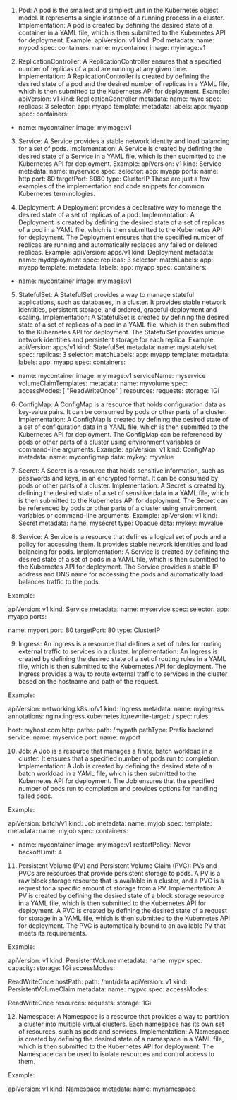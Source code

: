 1. Pod: A pod is the smallest and simplest unit in the Kubernetes object model. It represents a single instance of a running process in a cluster.
Implementation: A pod is created by defining the desired state of a container in a YAML file, which is then submitted to the Kubernetes API for deployment.
Example:
apiVersion: v1
kind: Pod
metadata:
name: mypod
spec:
containers:
name: mycontainer
image: myimage:v1


2. ReplicationController: A ReplicationController ensures that a specified number of replicas of a pod are running at any given time.
Implementation: A ReplicationController is created by defining the desired state of a pod and the desired number of replicas in a YAML file, which is then submitted to the Kubernetes API for deployment.
Example:
apiVersion: v1
kind: ReplicationController
metadata:
name: myrc
spec:
replicas: 3
selector:
app: myapp
template:
metadata:
labels:
app: myapp
spec:
containers:
- name: mycontainer
image: myimage:v1


3. Service: A Service provides a stable network identity and load balancing for a set of pods.
Implementation: A Service is created by defining the desired state of a Service in a YAML file, which is then submitted to the Kubernetes API for deployment.
Example:
apiVersion: v1
kind: Service
metadata:
name: myservice
spec:
selector:
app: myapp
ports:
name: http
port: 80
targetPort: 8080
type: ClusterIP
These are just a few examples of the implementation and code snippets for common Kubernetes terminologies.


4. Deployment: A Deployment provides a declarative way to manage the desired state of a set of replicas of a pod.
Implementation: A Deployment is created by defining the desired state of a set of replicas of a pod in a YAML file, which is then submitted to the Kubernetes API for deployment. The Deployment ensures that the specified number of replicas are running and automatically replaces any failed or deleted replicas.
Example:
apiVersion: apps/v1
kind: Deployment
metadata:
name: mydeployment
spec:
replicas: 3
selector:
matchLabels:
app: myapp
template:
metadata:
labels:
app: myapp
spec:
containers:
- name: mycontainer
image: myimage:v1


5. StatefulSet: A StatefulSet provides a way to manage stateful applications, such as databases, in a cluster. It provides stable network identities, persistent storage, and ordered, graceful deployment and scaling.
Implementation: A StatefulSet is created by defining the desired state of a set of replicas of a pod in a YAML file, which is then submitted to the Kubernetes API for deployment. The StatefulSet provides unique network identities and persistent storage for each replica.
Example:
apiVersion: apps/v1
kind: StatefulSet
metadata:
name: mystatefulset
spec:
replicas: 3
selector:
matchLabels:
app: myapp
template:
metadata:
labels:
app: myapp
spec:
containers:
- name: mycontainer
image: myimage:v1
serviceName: myservice
volumeClaimTemplates:
metadata:
name: myvolume
spec:
accessModes: [ "ReadWriteOnce" ]
resources:
requests:
storage: 1Gi


6. ConfigMap: A ConfigMap is a resource that holds configuration data as key-value pairs. It can be consumed by pods or other parts of a cluster.
Implementation: A ConfigMap is created by defining the desired state of a set of configuration data in a YAML file, which is then submitted to the Kubernetes API for deployment. The ConfigMap can be referenced by pods or other parts of a cluster using environment variables or command-line arguments.
Example:
apiVersion: v1
kind: ConfigMap
metadata:
name: myconfigmap
data:
mykey: myvalue


7. Secret: A Secret is a resource that holds sensitive information, such as passwords and keys, in an encrypted format. It can be consumed by pods or other parts of a cluster.
Implementation: A Secret is created by defining the desired state of a set of sensitive data in a YAML file, which is then submitted to the Kubernetes API for deployment. The Secret can be referenced by pods or other parts of a cluster using environment variables or command-line arguments.
Example:
apiVersion: v1
kind: Secret
metadata:
name: mysecret
type: Opaque
data:
mykey: myvalue

8. Service: A Service is a resource that defines a logical set of pods and a policy for accessing them. It provides stable network identities and load balancing for pods.
Implementation: A Service is created by defining the desired state of a set of pods in a YAML file, which is then submitted to the Kubernetes API for deployment. The Service provides a stable IP address and DNS name for accessing the pods and automatically load balances traffic to the pods.

Example:

apiVersion: v1
kind: Service
metadata:
name: myservice
spec:
selector:
app: myapp
ports:

name: myport
port: 80
targetPort: 80
type: ClusterIP



9. Ingress: An Ingress is a resource that defines a set of rules for routing external traffic to services in a cluster.
Implementation: An Ingress is created by defining the desired state of a set of routing rules in a YAML file, which is then submitted to the Kubernetes API for deployment. The Ingress provides a way to route external traffic to services in the cluster based on the hostname and path of the request.

Example:

apiVersion: networking.k8s.io/v1
kind: Ingress
metadata:
name: myingress
annotations:
nginx.ingress.kubernetes.io/rewrite-target: /
spec:
rules:

host: myhost.com
http:
paths:
path: /mypath
pathType: Prefix
backend:
service:
name: myservice
port:
name: myport



10. Job: A Job is a resource that manages a finite, batch workload in a cluster. It ensures that a specified number of pods run to completion.
Implementation: A Job is created by defining the desired state of a batch workload in a YAML file, which is then submitted to the Kubernetes API for deployment. The Job ensures that the specified number of pods run to completion and provides options for handling failed pods.

Example:

apiVersion: batch/v1
kind: Job
metadata:
name: myjob
spec:
template:
metadata:
name: myjob
spec:
containers:
- name: mycontainer
image: myimage:v1
restartPolicy: Never
backoffLimit: 4


11. Persistent Volume (PV) and Persistent Volume Claim (PVC): PVs and PVCs are resources that provide persistent storage to pods. A PV is a raw block storage resource that is available in a cluster, and a PVC is a request for a specific amount of storage from a PV.
Implementation: A PV is created by defining the desired state of a block storage resource in a YAML file, which is then submitted to the Kubernetes API for deployment. A PVC is created by defining the desired state of a request for storage in a YAML file, which is then submitted to the Kubernetes API for deployment. The PVC is automatically bound to an available PV that meets its requirements.

Example:

apiVersion: v1
kind: PersistentVolume
metadata:
name: mypv
spec:
capacity:
storage: 1Gi
accessModes:

ReadWriteOnce
hostPath:
path: /mnt/data
apiVersion: v1
kind: PersistentVolumeClaim
metadata:
name: mypvc
spec:
accessModes:

ReadWriteOnce
resources:
requests:
storage: 1Gi


12. Namespace: A Namespace is a resource that provides a way to partition a cluster into multiple virtual clusters. Each namespace has its own set of resources, such as pods and services.
Implementation: A Namespace is created by defining the desired state of a namespace in a YAML file, which is then submitted to the Kubernetes API for deployment. The Namespace can be used to isolate resources and control access to them.

Example:

apiVersion: v1
kind: Namespace
metadata:
name: mynamespace